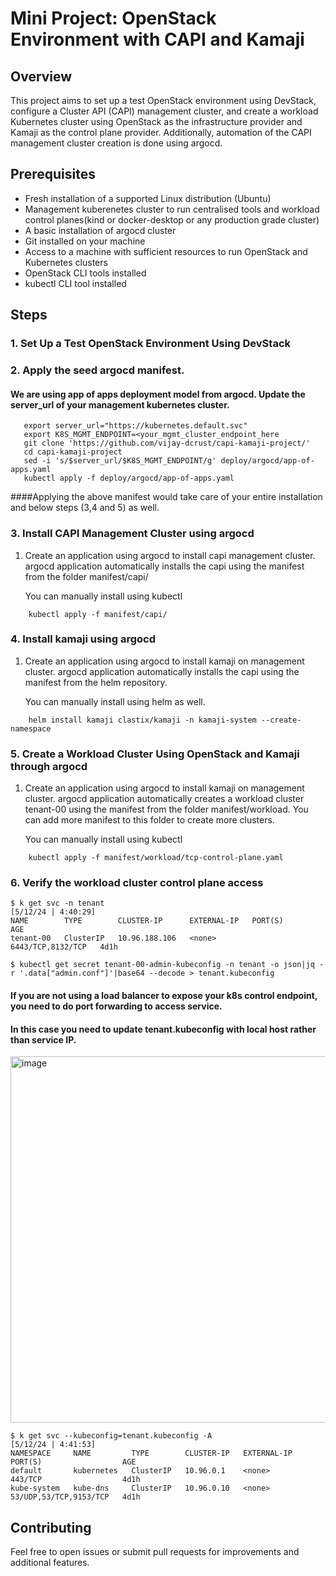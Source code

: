 # Mini Project: OpenStack Environment with CAPI and Kamaji
## Overview
This project aims to set up a test OpenStack environment using DevStack, configure a Cluster API (CAPI) management cluster, and create a workload Kubernetes cluster using OpenStack as the infrastructure provider and Kamaji as the control plane provider. Additionally, automation of the CAPI management cluster creation is done using argocd.
## Prerequisites
- Fresh installation of a supported Linux distribution (Ubuntu)
- Management kuberenetes cluster to run centralised tools and workload control planes(kind or docker-desktop or any production grade cluster)
- A basic installation of argocd cluster
- Git installed on your machine
- Access to a machine with sufficient resources to run OpenStack and Kubernetes clusters
- OpenStack CLI tools installed
- kubectl CLI tool installed 
## Steps
### 1. Set Up a Test OpenStack Environment Using DevStack
### 2. Apply the seed argocd manifest. 
#### We are using app of apps deployment model from argocd. Update the server_url of your management kubernetes cluster.
```
   export server_url="https://kubernetes.default.svc" 
   export K8S_MGMT_ENDPOINT=<your_mgmt_cluster_endpoint_here
   git clone 'https://github.com/vijay-dcrust/capi-kamaji-project/'
   cd capi-kamaji-project
   sed -i 's/$server_url/$K8S_MGMT_ENDPOINT/g' deploy/argocd/app-of-apps.yaml
   kubectl apply -f deploy/argocd/app-of-apps.yaml
 ```
####Applying the above manifest would take care of your entire installation and below steps (3,4 and 5) as well.
### 3. Install CAPI Management Cluster using argocd
1. Create an application using argocd to install capi management cluster.
   argocd application automatically installs the capi using the manifest from the folder manifest/capi/
   
   You can manually install using kubectl
```
    kubectl apply -f manifest/capi/
```    
### 4. Install kamaji using argocd  
1. Create an application using argocd to install kamaji on management cluster.
   argocd application automatically installs the capi using the manifest from the helm repository.
   
   You can manually install using helm as well.
```
    helm install kamaji clastix/kamaji -n kamaji-system --create-namespace
```
### 5. Create a Workload Cluster Using OpenStack and Kamaji through argocd
1. Create an application using argocd to install kamaji on management cluster.
   argocd application automatically creates a workload cluster tenant-00 using the manifest from the folder manifest/workload. You can add more manifest to this folder to create more clusters.
   
   You can manually install using kubectl
```
    kubectl apply -f manifest/workload/tcp-control-plane.yaml
```
### 6. Verify the workload cluster control plane access
```
$ k get svc -n tenant                                                                                                  [5/12/24 | 4:40:29]
NAME        TYPE        CLUSTER-IP      EXTERNAL-IP   PORT(S)             AGE
tenant-00   ClusterIP   10.96.188.106   <none>        6443/TCP,8132/TCP   4d1h

$ kubectl get secret tenant-00-admin-kubeconfig -n tenant -o json|jq -r '.data["admin.conf"]'|base64 --decode > tenant.kubeconfig

```
#### If you are not using a load balancer to expose your k8s control endpoint, you need to do port forwarding to access service. 
#### In this case you need to update tenant.kubeconfig with local host rather than service IP. 

<img width="586" alt="image" src="https://github.com/user-attachments/assets/209fb049-ba1e-46f5-bdc2-cf18dc4c60eb">

```
$ k get svc --kubeconfig=tenant.kubeconfig -A                                                                          [5/12/24 | 4:41:53]
NAMESPACE     NAME         TYPE        CLUSTER-IP   EXTERNAL-IP   PORT(S)                  AGE
default       kubernetes   ClusterIP   10.96.0.1    <none>        443/TCP                  4d1h
kube-system   kube-dns     ClusterIP   10.96.0.10   <none>        53/UDP,53/TCP,9153/TCP   4d1h

```
## Contributing
Feel free to open issues or submit pull requests for improvements and additional features.
